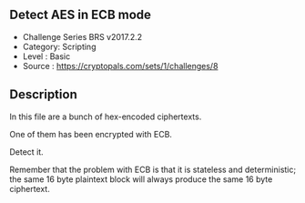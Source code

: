 ## Detect AES in ECB mode


* Challenge Series BRS v2017.2.2
* Category: Scripting
* Level   : Basic
* Source  : https://cryptopals.com/sets/1/challenges/8

## Description
In this file are a bunch of hex-encoded ciphertexts.

One of them has been encrypted with ECB.

Detect it.

Remember that the problem with ECB is that it is stateless and deterministic; the same 16 byte plaintext block will always produce the same 16 byte ciphertext.